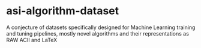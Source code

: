 # asi-algorithm-dataset
 A conjecture of datasets specifically designed for Machine Learning training and tuning pipelines, mostly novel algorithms and their representations as RAW ACII and LaTeX
